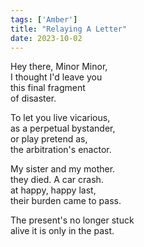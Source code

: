 ```yaml
---
tags: ['Amber']
title: "Relaying A Letter"
date: 2023-10-02
---
```


Hey there, Minor Minor,  
I thought I'd leave you  
this final fragment  
of disaster.

To let you live vicarious,  
as a perpetual bystander,  
or play pretend as,  
the arbitration's enactor.

My sister and my mother.  
they died. A car crash.  
at happy, happy last,  
their burden came to pass.

The present's no longer stuck  
alive it is only in the past.
